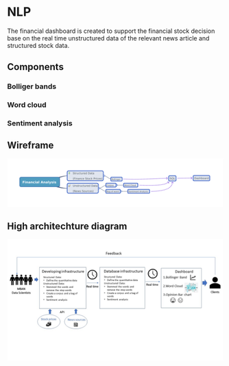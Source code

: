 # NLP
The financial dashboard is created to support the financial stock decision base on the real time unstructured data of the relevant news article and structured stock data.  

## Components
### Bolliger bands

### Word cloud

### Sentiment analysis

## Wireframe
![](Wireframe.png)

## High architechture diagram
![](High%20architechture%20diagram.jpg)
